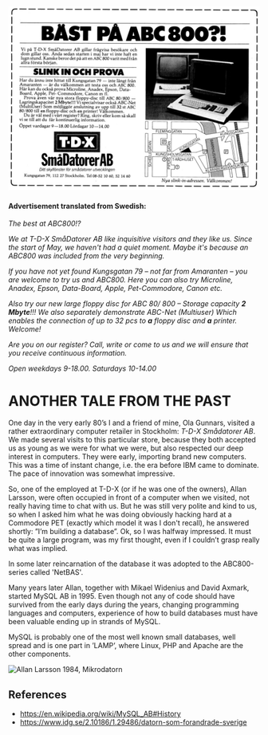![ABC80](assets/images/tdx.jpeg)

#### Advertisement translated from Swedish:

*The best at ABC800!?*

*We at T-D-X SmåDatorer AB like inquisitive visitors and they like us. Since the start of May, we haven't had a quiet moment. Maybe it's because an ABC800 was included from the very beginning.*

*If you have not yet found Kungsgatan 79 – not far from Amaranten – you are welcome to try us and ABC800. Here you can also try Microline, Anadex, Epson, Data-Board, Apple, Pet-Commodore, Canon etc.*

*Also try our new large floppy disc for ABC 80/ 800 – Storage capacity __2 Mbyte__!!! We also separately demonstrate ABC-Net (Multiuser) Which enables the connection of up to 32 pcs to __a__ floppy disc and __a__ printer. Welcome!*

*Are you on our register? Call, write or come to us and we will ensure that you receive continuous information.*

*Open weekdays 9-18.00. Saturdays 10-14.00*


# ANOTHER TALE FROM THE PAST

One day in the very early 80’s I and a friend of mine, Ola Gunnars, visited a rather extraordinary computer retailer in Stockholm: *T-D-X Smådatorer AB*. We made several visits to this particular store, because they both accepted us as young as we were for what we were, but also respected our deep interest in computers. They were early, importing brand new computers. This was a time of instant change, i.e. the era before IBM came to dominate. The pace of innovation was somewhat impressive.

So, one of the employed at T-D-X (or if he was one of the owners), Allan Larsson, were often occupied in front of a computer when we visited, not really having time to chat with us. But he was still very polite and kind to us, so when I asked him what he was doing obviously hacking hard at a Commodore PET (exactly which model it was I don't recall), he answered shortly: ”I’m building a database”. Ok, so I was halfway impressed. It must be quite a large program, was my first thought, even if I couldn’t grasp really what was implied.

In some later reincarnation of the database it was adopted to the ABC800-series called 'NetBAS'.

Many years later Allan, together with Mikael Widenius and David Axmark, started MySQL AB in 1995. Even though not any of code should have survived from the early days during the years, changing programming languages and computers, experience of how to build databases must have been valuable ending up in strands of MySQL.

MySQL is probably one of the most well known small databases, well spread and is one part in ’LAMP’, where Linux, PHP and Apache are the other components.

![Allan Larsson 1984, Mikrodatorn](1984-allan-larsson.png)

## References

* https://en.wikipedia.org/wiki/MySQL_AB#History
* https://www.idg.se/2.10186/1.29486/datorn-som-forandrade-sverige
